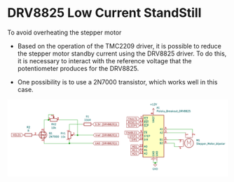 # DRV8825 Low Current StandStill
To avoid overheating the stepper motor

- Based on the operation of the TMC2209 driver, it is possible to reduce the stepper motor standby current using the DRV8825 driver. To do this, it is necessary to interact with the reference voltage that the potentiometer produces for the DRV8825.

- One possibility is to use a 2N7000 transistor, which works well in this case.

![img](https://raw.githubusercontent.com/rtek1000/DRV8825_LOW_CURRENT_STANDSTILL/main/DRV8825_1.png)
